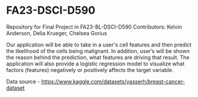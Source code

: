 # FA23-DSCI-D590
Repository for Final Project in FA23-BL-DSCI-D590
Contributors: Kelvin Anderson, Delia Krueger, Chelsea Gorius

Our application will be able to take in a user's cell features and then predict the likelihood of the cells being malignant. In addition, user’s will be shown the reason behind the prediction, what features are driving that result. The application will also provide a logistic regression model to visualize what factors (features) negatively or positively affects the target variable. 


Data source - https://www.kaggle.com/datasets/yasserh/breast-cancer-dataset
